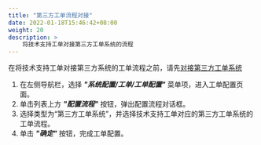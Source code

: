 ```yaml
---
title: "第三方工单流程对接"
date: 2022-01-18T15:46:42+08:00
weight: 20
description: >
    将技术支持工单对接第三方工单系统的流程
---
```


在将技术支持工单对接第三方系统的工单流程之前，请先[对接第三方工单系统](../access)

1. 在左侧导航栏，选择 **_"系统配置/工单/工单配置"_** 菜单项，进入工单配置页面。
2. 单击列表上方 **_"配置流程"_** 按钮，弹出配置流程对话框。
3. 选择类型为“第三方工单系统”，并选择技术支持工单对应的第三方工单系统的工单流程。
4. 单击 **_"确定"_** 按钮，完成工单配置。